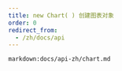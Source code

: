```yaml
---
title: new Chart( ) 创建图表对象
order: 0
redirect_from:
  - /zh/docs/api
---
```


`markdown:docs/api-zh/chart.md`
